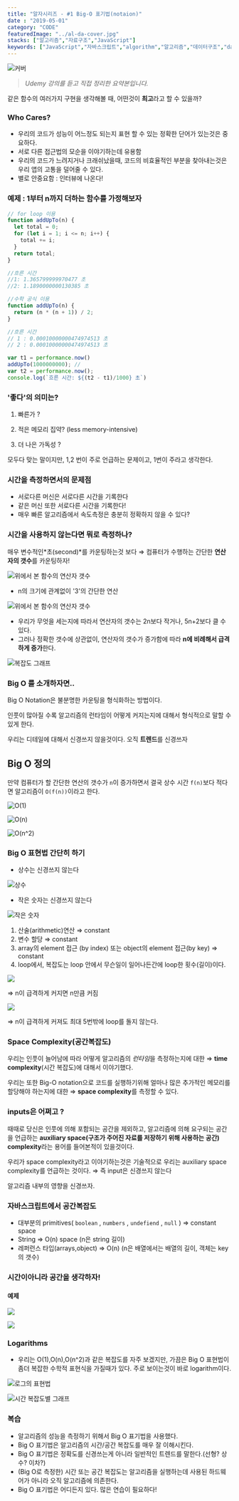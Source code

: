 ```yaml
---
title: "알자시리즈 - #1 Big-O 표기법(notaion)"
date : "2019-05-01"
category: "CODE"
featuredImage: "../al-da-cover.jpg"
stacks: ["알고리즘","자료구조","JavaScript"]
keywords: ["JavaScript","자바스크립트","algorithm","알고리즘","데이터구조","datastructure"]
---
```

![커버](../al-da-cover.jpg "알자시리즈")

> _Udemy 강의를 듣고 직접 정리한 요약본입니다._

같은 함수의 여러가지 구현을 생각해볼 때, 어떤것이 **최고**라고 할 수 있을까?

### Who Cares?

- 우리의 코드가 성능이 어느정도 되는지 표현 할 수 있는 정확한 단어가 있는것은 중요하다.
- 서로 다른 접근법의 모순을 이야기하는데 유용함
- 우리의 코드가 느려지거나 크래쉬났을때, 코드의 비효율적인 부분을 찾아내는것은 우리 앱의 고통을 덜어줄 수 있다.
- 별로 안중요함 : 인터뷰에 나온다!

### 예제 : 1부터 n까지 더하는 함수를 가정해보자

```javascript
// for loop 이용
function addUpTo(n) {
  let total = 0;
  for (let i = 1; i <= n; i++) {
    total += i;
  }
  return total;
}

//흐른 시간
//1: 1.365799999970477 초
//2: 1.1890000000130385 초
```

```javascript
//수학 공식 이용
function addUpTo(n) {
  return (n * (n + 1)) / 2;
}

//흐른 시간
// 1 : 0.00010000000474974513 초
// 2 : 0.00010000000474974513 초
```

```javascript
var t1 = performance.now()
addUpTo(1000000000); //
var t2 = performance.now();
console.log(`흐른 시간: ${(t2 - t1)/1000} 초`)
```

### '좋다'의 의미는?

1. 빠른가 ?

2. 적은 메모리 집약? (less memory-intensive)

3. 더 나은 가독성 ?

모두다 맞는 말이지만, 1,2 번이 주로 언급하는 문제이고, 1번이 주라고 생각한다.

### 시간을 측정하면서의 문제점

- 서로다른 머신은 서로다른 시간을 기록한다
- 같은 머신 또한 서로다른 시간을 기록한다!
- 매우 빠른 알고리즘에서 속도측정은 충분히 정확하지 않을 수 있다?

### 시간을 사용하지 않는다면 뭐로 측정하나?

매우 변수적인*초(second)*를 카운팅하는것 보다 ⇒ 컴퓨터가 수행하는 간단한 **연산자의 갯수**를 카운팅하자!

![위에서 본 함수의 연산자 갯수](./Untitled-1dc143b0-754b-4a68-81c8-852b18ae1dcf.png "수학 공식을 이용한 함수의 연산자 갯수")

- n의 크기에 관계없이 '3'의 간단한 연산

![위에서 본 함수의 연산자 갯수](./Untitled-cbb727c7-bb28-4375-9d42-cd5af6fa49fc.png "for loop를 이용한 함수의 연산자 갯수")

- 우리가 무엇을 세는지에 따라서 연산자의 갯수는 2n보다 작거나,  5n+2보다 클 수 있다.
- 그러나 정확한 갯수에 상관없이, 연산자의 갯수가 증가함에 따라 **n에 비례해서 급격하게 증가**한다.

![복잡도 그래프](./Untitled-ba21739e-ae5b-4de2-a271-93c8c9ec75fc.png "위 두 함수의 연산 속도 비교 / 파란선-수학공식 ,회색선-for loop")

### Big O 를 소개하자면..

Big O Notation은 불분명한 카운팅을 형식화하는 방법이다.

인풋이 많아질 수록 알고리즘의 런타임이 어떻게 커지는지에 대해서 형식적으로 말할 수 있게 한다.

우리는 디테일에 대해서 신경쓰지 않을것이다. 오직 **트렌드**를 신경쓰자

## Big O 정의

만약 컴퓨터가 할 간단한 연산의 갯수가 `n`이 증가하면서 결국 상수 시간 `f(n)`보다 적다면 알고리즘이 `O(f(n))`이라고 한다.

![O(1)](./Untitled-07764fa4-6648-4eff-973b-a9b5f45b270d.png "O(1)인 경우")

![O(n)](./Untitled-1839166a-c246-4b3e-9e8a-c389fc5cb4fd.png "O(n)인 경우")

![O(n^2)](./Untitled-642c7fa7-fead-4be2-8cdc-158985e5a495.png "O(n^2)인 경우")

### Big O 표현법 간단히 하기

- 상수는 신경쓰지 않는다

![상수](./Untitled-6c933fb5-b11b-4e2c-904f-21aaedd99c2b.png "상수는 신경쓰지 않는다")

- 작은 숫자는 신경쓰지 않는다

![작은 숫자](./Untitled-0f4ad86b-e89f-4ae9-9abe-c989a2371735.png "작은 숫자는 신경쓰지 않는다")

1. 산술(arithmetic)연산 ⇒ constant
2. 변수 할당 ⇒ constant
3. array의 element 접근 (by index) 또는 object의 element 접근(by key) ⇒ constant
4. loop에서, 복잡도는 loop 안에서 무슨일이 일어나든간에 loop한 횟수(길이)이다.

![](./Untitled-3da78f69-2fea-44fb-8298-0d51c623dbe3.png)

⇒ n이 급격하게 커지면 n만큼 커짐

![](./Untitled-11a1b5fe-007f-43d4-a625-6815e254eea3.png)

⇒ n이 급격하게 커져도 최대 5번밖에 loop를 돌지 않는다.

### Space Complexity(공간복잡도)

우리는 인풋이 늘어남에 따라 어떻게 알고리즘의 *런타임*을 측정하는지에 대한 ⇒ **time complexity**(시간 복잡도)에 대해서 이야기했다.

우리는 또한 Big-O notation으로 코드를 실행하기위해 얼마나 많은 추가적인 메모리를 할당해야 하는지에 대한 ⇒ **space complexity**를 측정할 수 있다.

### inputs은 어쩌고 ?

때때로 당신은 인풋에 의해 포함되는 공간을 제외하고, 알고리즘에 의해 요구되는 공간을 언급하는 **auxiliary space(구조가 주어진 자료를 저장하기 위해 사용하는 공간) complexity**라는 용어를 들어본적이 있을것이다.

우리가 space complexity라고 이야기하는것은 기술적으로 우리는 auxiliary space complexity를 언급하는 것이다. ⇒ 즉 input은 신경쓰지 않는다

알고리즘 내부의 영향을 신경쓰자.

### 자바스크립트에서 공간복잡도

- 대부분의 primitives( `boolean` , `numbers` , `undefiend` , `null` ) ⇒ constant space
- String ⇒ O(n) space (n은 string 길이)
- 레퍼런스 타입(arrays,object) ⇒ O(n) (n은 배열에서는 배열의 길이, 객체는 key의 갯수)

### 시간이아니라 공간을 생각하자!

#### 예제

![](./Untitled-ff966080-a29a-4303-9499-4b9b0925419b.png)

![](./Untitled-49b46616-b74f-4ef1-b658-ca7f633f128a.png)

### Logarithms

- 우리는 O(1),O(n),O(n^2)과 같은 복잡도를 자주 보겠지만, 가끔은 Big O 표현법이 좀더 복잡한 수학적 표현식을 가질때가 있다. 주로 보이는것이 바로 logarithm이다.

![](./Untitled-8d9c5888-a8b1-4cd2-92cf-34de1fd40af4.png "로그의 표현법")

![](./Untitled-63de0814-c298-4810-b203-918d08433aed.png "시간 복잡도별 그래프")

### 복습

- 알고리즘의 성능을 측정하기 위해서 Big O 표기법을 사용했다.
- Big O 표기법은 알고리즘의 시간/공간 복잡도를 매우 잘 이해시킨다.
- Big O 표기법은 정확도를 신경쓰는게 아니라 일반적인 트렌드를 말한다.(선형? 상수? 이차?)
- (Big O로 측정한) 시간 또는 공간 복잡도는 알고리즘을 실행하는데 사용된 하드웨어가 아니라 오직 알고리즘에 의존한다.
- Big O 표기법은 어디든지 있다. 많은 연습이 필요하다!